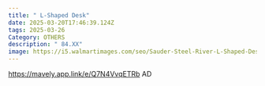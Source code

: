 ```yaml
---
title: " L-Shaped Desk"
date: 2025-03-20T17:46:39.124Z
tags: 2025-03-26
Category: OTHERS
description: " 84.XX"
image: https://i5.walmartimages.com/seo/Sauder-Steel-River-L-Shaped-Desk-Milled-Mesquite-Finish_3323a0da-ec4c-4bcc-9c7b-382099915e80.bcf3d76c2e0507b8494a468743a58199.jpeg?odnHeight=640&odnWidth=640&odnBg=FFFFFF
---
```

https://mavely.app.link/e/Q7N4VvqETRb   AD
